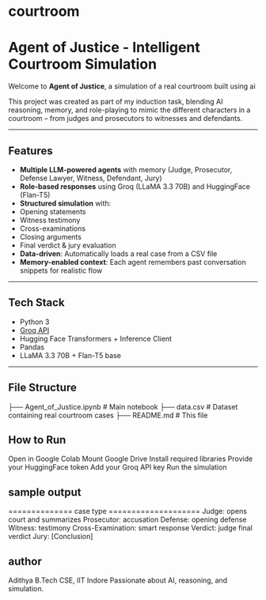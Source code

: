 # courtroom
#  Agent of Justice - Intelligent Courtroom Simulation

Welcome to **Agent of Justice**, a simulation of a real courtroom built using ai

This project was created as part of my induction task, blending AI reasoning, memory, and role-playing to mimic the different characters in a courtroom – from judges and prosecutors to witnesses and defendants.

---

##  Features

-  **Multiple LLM-powered agents** with memory (Judge, Prosecutor, Defense Lawyer, Witness, Defendant, Jury)
-  **Role-based responses** using Groq (LLaMA 3.3 70B) and HuggingFace (Flan-T5)
-  **Structured simulation** with:
  - Opening statements
  - Witness testimony
  - Cross-examinations
  - Closing arguments
  - Final verdict & jury evaluation
-  **Data-driven**: Automatically loads a real case from a CSV file
-  **Memory-enabled context**: Each agent remembers past conversation snippets for realistic flow

---

##  Tech Stack

-  Python 3
-  [Groq API](https://groq.com/)
-  Hugging Face Transformers + Inference Client
-  Pandas
-  LLaMA 3.3 70B + Flan-T5 base

---

##  File Structure
├── Agent_of_Justice.ipynb      # Main notebook
├── data.csv                    # Dataset containing real courtroom cases
├── README.md                   # This file


## How to Run
Open in Google Colab
Mount Google Drive
Install required libraries
Provide your HuggingFace token
Add your Groq API key
Run the simulation

## sample output
============== case type ====================
Judge: opens court and summarizes
Prosecutor: accusation
Defense: opening defense
Witness: testimony
Cross-Examination: smart response
Verdict: judge final verdict
Jury: [Conclusion]


## author
Adithya
B.Tech CSE, IIT Indore
Passionate about AI, reasoning, and simulation.

